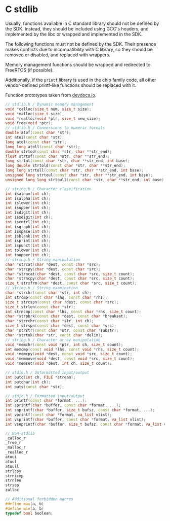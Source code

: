 # C stdlib

Usually, functions available in C standard library should not be defined by the SDK. Instead, they should be included using GCC's headers, and implemented by the libc or wrapped and implemented in the SDK.

The following functions must not be defined by the SDK. Their presence makes conflicts due to incompatibility with C library, so they should be removed or disabled, and replaced with wrappers.

Memory management functions should be wrapped and redirected to FreeRTOS (if possible).

Additionally, if the `printf` library is used in the chip family code, all other vendor-defined printf-like functions should be replaced with it.

Function prototypes taken from [devdocs.io](https://devdocs.io/c/).

```cpp
// stdlib.h / Dynamic memory management
void *calloc(size_t num, size_t size);
void *malloc(size_t size);
void *realloc(void *ptr, size_t new_size);
void free(void *ptr);
// stdlib.h / Conversions to numeric formats
double atof(const char *str);
int atoi(const char *str);
long atol(const char *str);
long long atoll(const char *str);
double strtod(const char *str, char **str_end);
float strtof(const char *str, char **str_end);
long strtol(const char *str, char **str_end, int base);
long double strtold(const char *str, char **str_end);
long long strtoll(const char *str, char **str_end, int base);
unsigned long strtoul(const char *str, char **str_end, int base);
unsigned long long strtoull(const char *str, char **str_end, int base);

// string.h / Character classification
int isalnum(int ch);
int isalpha(int ch);
int islower(int ch);
int isupper(int ch);
int isdigit(int ch);
int isxdigit(int ch);
int iscntrl(int ch);
int isgraph(int ch);
int isspace(int ch);
int isblank(int ch);
int isprint(int ch);
int ispunct(int ch);
int tolower(int ch);
int toupper(int ch);
// string.h / String manipulation
char *strcat(char *dest, const char *src);
char *strcpy(char *dest, const char *src);
char *strncat(char *dest, const char *src, size_t count);
char *strncpy(char *dest, const char *src, size_t count);
size_t strxfrm(char *dest, const char *src, size_t count);
// string.h / String examination
char *strchr(const char *str, int ch);
int strcmp(const char *lhs, const char *rhs);
size_t strcspn(const char *dest, const char *src);
size_t strlen(const char *str);
int strncmp(const char *lhs, const char *rhs, size_t count);
char *strpbrk(const char *dest, const char *breakset);
char *strrchr(const char *str, int ch);
size_t strspn(const char *dest, const char *src);
char *strstr(const char *str, const char *substr);
char *strtok(char *str, const char *delim);
// string.h / Character array manipulation
void *memchr(const void *ptr, int ch, size_t count);
int memcmp(const void *lhs, const void *rhs, size_t count);
void *memcpy(void *dest, const void *src, size_t count);
void *memmove(void *dest, const void *src, size_t count);
void *memset(void *dest, int ch, size_t count);

// stdio.h / Unformatted input/output
int putc(int ch, FILE *stream);
int putchar(int ch);
int puts(const char *str);

// stdio.h / Formatted input/output
int printf(const char *format, ...);
int sprintf(char *buffer, const char *format, ...);
int snprintf(char *buffer, size_t bufsz, const char *format, ...);
int vprintf(const char *format, va_list vlist);
int vsprintf(char *buffer, const char *format, va_list vlist);
int vsnprintf(char *buffer, size_t bufsz, const char *format, va_list vlist);

// Non-stdlib
_calloc_r
_free_r
_malloc_r
_realloc_r
atoui
atoul
atoull
strlcpy
strnicmp
strnlen
strsep
zalloc

// Additional forbidden macros
#define max(a, b)
#define min(a, b)
typedef bool boolean;
```
